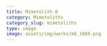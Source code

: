 ```yaml
---
title: Mimetolith 8
category: Mimetoliths
category_slug: mimetoliths
type: image
image: assets/img/works/m8_1080.png
---
```

